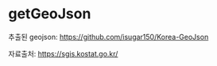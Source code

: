 # getGeoJson



추출된 geojson: https://github.com/isugar150/Korea-GeoJson

자료출처: https://sgis.kostat.go.kr/
